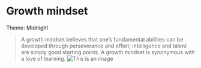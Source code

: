 # Growth mindset 
Theme: Midnight
> A growth mindset believes that one’s fundamental abilities can be developed through perseverance and effort; intelligence and talent are simply good starting points. A growth mindset is synonymous with a love of learning.
![This is an image](https://www.google.com/url?sa=i&url=https%3A%2F%2Fmedium.com%2Fleadership-motivation-and-impact%2Ffixed-v-growth-mindset-902e7d0081b3&psig=AOvVaw0Q_JOAzP_9FTSRy6qFh66m&ust=1666056500956000&source=images&cd=vfe&ved=0CAwQjRxqFwoTCODgm6GO5voCFQAAAAAdAAAAABAE)
